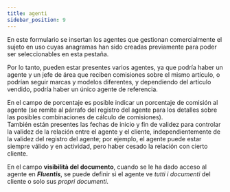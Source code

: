 ```yaml
---
title: agenti
sidebar_position: 9
---
```


En este formulario se insertan los agentes que gestionan comercialmente el sujeto en uso cuyas anagramas han sido creadas previamente para poder ser seleccionables en esta pestaña.

Por lo tanto, pueden estar presentes varios agentes, ya que podría haber un agente y un jefe de área que reciben comisiones sobre el mismo artículo, o podrían seguir marcas y modelos diferentes, y dependiendo del artículo vendido, podría haber un único agente de referencia.

En el campo de porcentaje es posible indicar un porcentaje de comisión al agente (se remite al párrafo del registro del agente para los detalles sobre las posibles combinaciones de cálculo de comisiones).  
También están presentes las fechas de inicio y fin de validez para controlar la validez de la relación entre el agente y el cliente, independientemente de la validez del registro del agente; por ejemplo, el agente puede estar siempre válido y en actividad, pero haber cesado la relación con cierto cliente.

En el campo **visibilità del documento**, cuando se le ha dado acceso al agente en ***Fluentis***, se puede definir si el agente ve *tutti i documenti* del cliente o solo sus *propri documenti*.